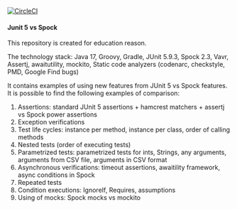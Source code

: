 [![CircleCI](https://circleci.com/gh/aplotnikov/junit_5_vs_spock.svg?style=svg)](https://circleci.com/gh/aplotnikov/junit_5_vs_spock)

#### Junit 5 vs Spock

This repository is created for education reason.

The technology stack: Java 17, Groovy, Gradle, JUnit 5.9.3, Spock 2.3,
Vavr, Assertj, awaitutility, mockito,
Static code analyzers (codenarc, checkstyle, PMD, Google Find bugs)

It contains examples of using new features from JUnit 5 vs Spock features.
It is possible to find the following examples of comparison:
1. Assertions: standard JUnit 5 assertions + hamcrest matchers + assertj vs Spock power assertions
2. Exception verifications
3. Test life cycles: instance per method, instance per class, order of calling methods
4. Nested tests (order of executing tests)
5. Parametrized tests: parametrized tests for ints, Strings, any arguments, arguments from CSV file, arguments in CSV format
6. Asynchronous verifications: timeout assertions, awaitility framework, async conditions in Spock
7. Repeated tests
8. Condition executions: IgnoreIf, Requires, assumptions
9. Using of mocks: Spock mocks vs mockito
